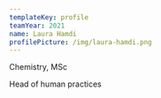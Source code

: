 ```yaml
---
templateKey: profile
teamYear: 2021
name: Laura Hamdi
profilePicture: /img/laura-hamdi.png
---
```

Chemistry, MSc

Head of human practices
